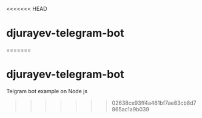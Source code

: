 <<<<<<< HEAD
# djurayev-telegram-bot
=======
# djurayev-telegram-bot
Telgram bot example on Node js
>>>>>>> 02638ce93ff4a461bf7ae83cb8d7865ac1a9b039
